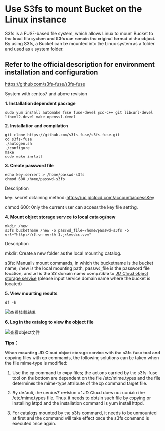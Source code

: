 # Use S3fs to mount Bucket on the Linux instance

S3fs is a FUSE-based file system, which allows Linux to mount Bucket to the local file system and S3fs can remain the original format of the object. By using S3fs, a Bucket can be mounted into the Linux system as a folder and used as a system folder.

## Refer to the official description for environment installation and configuration

https://github.com/s3fs-fuse/s3fs-fuse

System with centos7 and above revision

**1. Installation dependent package**
```
sudo yum install automake fuse fuse-devel gcc-c++ git libcurl-devel libxml2-devel make openssl-devel
```
**2. Installation and compilation**
```
git clone https://github.com/s3fs-fuse/s3fs-fuse.git
cd s3fs-fuse
./autogen.sh
./configure
make
sudo make install
```
**3. Create password file**
```
echo key:sercert > /home/passwd-s3fs
chmod 600 /home/passwd-s3fs
```
Description

key: secret obtaining method: https://uc.jdcloud.com/account/accessKey

chmod 600: Only the current user can access the key file setting.

**4. Mount object storage service to local catalog/new**
```
mkdir /new
s3fs bucketname /new -o passwd_file=/home/passwd-s3fs -o url="http://s3.cn-north-1.jcloudcs.com"
```
Description

mkdir: Create a new folder as the local mounting catalog.

s3fs: Manually mount commands, in which the bucketname is the bucket name, /new is the local mounting path, passwd_file is the password file location, and url is the S3 domain name compatible to [JD Cloud object storage service](../API-Reference-S3-Compatible/Regions-And-Endpoints.md) (please input service domain name where the bucket is located)

**5. View mounting results**
```
df -h
```

![查看挂载结果](https://github.com/jdcloudcom/cn/blob/edit/image/Object-Storage-Service/OSS-072.png)

**6. Log in the catalog to view the object file**

![查看object文件](https://github.com/jdcloudcom/cn/blob/edit/image/Object-Storage-Service/OSS-073.png)

**Tips：**

When mounting JD Cloud object storage service with the s3fs-fuse tool and copying files with cp commands, the following solutions can be taken when the file mime-type is modified:

1. Use the cp command to copy files; the actions carried by the s3fs-fuse tool on the bottom are dependent on the file /etc/mime.types and the file determines the mime-type attribute of the cp command target file.

2. By default, the centos7 revision of JD Cloud does not contain the /etc/mime.types file. Thus, it needs to obtain such file by copying or installing httpd and the installation command is yum install httpd.

3. For catalogs mounted by the s3fs command, it needs to be unmounted at first and the command will take effect once the s3fs command is executed once again.
